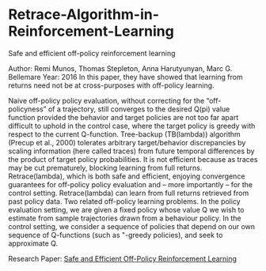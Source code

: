 # Retrace-Algorithm-in-Reinforcement-Learning

Safe and efficient off-policy reinforcement learning

Author: ​Remi Munos, Thomas Stepleton, Anna Harutyunyan, Marc G. Bellemare
Year: 2016 
In this paper, they have showed that learning from returns need not be at cross-purposes with off-policy learning.

Naive off-policy policy evaluation, without correcting for the “off-policyness” of a trajectory, still converges
to the desired Q(pi) value function provided the behavior and target policies are not too far apart
difficult to uphold in the control case, where the target policy is greedy with respect to the current
Q-function.
Tree-backup (TB(lambda)) algorithm (Precup et al., 2000) tolerates arbitrary target/behavior discrepancies
by scaling information (here called traces) from future temporal differences by the product of target policy
probabilities.
It is not efficient because as traces may be cut prematurely, blocking learning from full returns.
Retrace(lambda), which is both safe and efficient, enjoying convergence guarantees for off-policy policy
evaluation and – more importantly – for the control setting.
Retrace(lambda) can learn from full returns retrieved from past policy data.
Two related off-policy learning problems. In the policy evaluation setting, we are given a fixed policy whose
value Q we wish to estimate from sample trajectories drawn from a behaviour policy. In the control setting,
we consider a sequence of policies that depend on our own sequence of Q-functions (such as "-greedy
policies), and seek to approximate Q.

Research Paper: [Safe and Efficient Off-Policy Reinforcement Learning](https://arxiv.org/abs/1606.02647)

